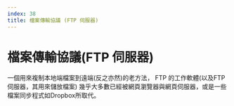 ```yaml
---
index: 38
title: 檔案傳輸協議 (FTP 伺服器)
---
```

# 檔案傳輸協議(FTP 伺服器)

一個用來複制本地端檔案到遠端(反之亦然)的老方法， FTP 的工作軟體(以及FTP 伺服器，其用來儲放檔案) 幾乎大多數已經被網頁瀏覽器與網頁伺服器，或是一些檔案同步程式如Dropbox所取代。